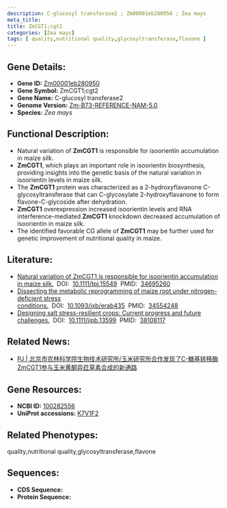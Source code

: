 ```yaml
---
description: C-glucosyl transferase2 ; Zm00001eb280950 ; Zea mays
meta_title:
title: ZmCGT1;cgt2
categories: [Zea mays]
tags: [ quality,nutritional quality,glycosyltransferase,flavone ]
---
```


## Gene Details:
- **Gene ID:**	[Zm00001eb280950]()
- **Gene Symbol:** ZmCGT1;cgt2
- **Gene Name:** C-glucosyl transferase2
- **Genome Version:** [Zm-B73-REFERENCE-NAM-5.0]()
- **Species:** *Zea mays*

## Functional Description:
   - Natural variation of **ZmCGT1** is responsible for isoorientin accumulation in maize silk.
   - **ZmCGT1**, which plays an important role in isoorientin biosynthesis, providing insights into the genetic basis of the natural variation in isoorientin levels in maize silk.
   - The **ZmCGT1** protein was characterized as a 2-hydroxyflavanone C-glycosyltransferase that can C-glycosylate 2-hydroxyflavanone to form flavone-C-glycoside after dehydration.
   - **ZmCGT1** overexpression increased isoorientin levels and RNA interference-mediated **ZmCGT1** knockdown decreased accumulation of isoorientin in maize silk.
   - The identified favorable CG allele of **ZmCGT1** may be further used for genetic improvement of nutritional quality in maize.

## Literature:
   - [Natural variation of ZmCGT1 is responsible for isoorientin accumulation in maize silk.]( https://onlinelibrary.wiley.com/doi/10.1111/tpj.15549)&nbsp;&nbsp;DOI:&nbsp;&nbsp;[10.1111/tpj.15549](https://onlinelibrary.wiley.com/doi/10.1111/tpj.15549)&nbsp;&nbsp;PMID:&nbsp;&nbsp;[34695260](https://pubmed.ncbi.nlm.nih.gov/34695260/)
   - [Dissecting the metabolic reprogramming of maize root under nitrogen-deficient stress conditions.]( https://academic.oup.com/jxb/article/73/1/275/6374527?login=false)&nbsp;&nbsp;DOI:&nbsp;&nbsp;[10.1093/jxb/erab435](https://academic.oup.com/jxb/article/73/1/275/6374527?login=false)&nbsp;&nbsp;PMID:&nbsp;&nbsp;[34554248](https://pubmed.ncbi.nlm.nih.gov/34554248/)
   - [Designing salt stress-resilient crops: Current progress and future challenges.]( https://onlinelibrary.wiley.com/doi/10.1111/jipb.13599)&nbsp;&nbsp;DOI:&nbsp;&nbsp;[10.1111/jipb.13599](https://onlinelibrary.wiley.com/doi/10.1111/jipb.13599)&nbsp;&nbsp;PMID:&nbsp;&nbsp;[38108117](https://pubmed.ncbi.nlm.nih.gov/38108117/)

## Related News:
   - [PJ | 北京市农林科学院生物技术研究所/玉米研究所合作发现了C-糖基转移酶ZmCGT1参与玉米黄酮异荭草素合成的新通路](https://mp.weixin.qq.com/s?__biz=Mzg3MDEwNDEyMg==&mid=2247519889&idx=2&sn=029edb34581c332232f3b4bba9ff9955&chksm=ce9023c4f9e7aad218d4daef2463ad1a062bca4381bee4781fffe242047a2b0ed33a614de7b0&scene=27#wechat_redirect)

## Gene Resources:
- **NCBI ID:** [100282556](https://www.ncbi.nlm.nih.gov/gene/?term=100282556)
- **UniProt accessions:** [K7V1F2](https://www.uniprot.org/uniprotkb/K7V1F2/entry)

## Related Phenotypes:
quality,nutritional quality,glycosyltransferase,flavone

## Sequences:
- **CDS Sequence:**
- **Protein Sequence:**
